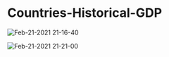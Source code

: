 # Countries-Historical-GDP

![Feb-21-2021 21-16-40](https://user-images.githubusercontent.com/74638454/108621992-334e2400-748a-11eb-9810-e9857b4ef6bd.gif)

![Feb-21-2021 21-21-00](https://user-images.githubusercontent.com/74638454/108622112-bec7b500-748a-11eb-8c5a-72e255bc6721.gif)
